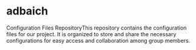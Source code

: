 # adbaich
Configuration Files RepositoryThis repository contains the configuration files for our project. It is organized to store and share the necessary configurations for easy access and collaboration among group members.
